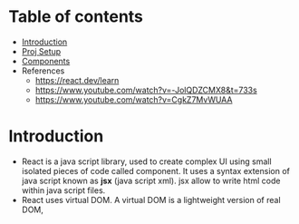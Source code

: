 # Table of contents
- [Introduction](#introduction)
- [Proj Setup](/chapter-001.md)
- [Components](/component.md)
- References
  - https://react.dev/learn
  - https://www.youtube.com/watch?v=-JolQDZCMX8&t=733s
  - https://www.youtube.com/watch?v=CgkZ7MvWUAA

# Introduction
- React is a java script library, used to create complex UI using small isolated pieces of code called component. It uses a syntax extension of java script known as **jsx** (java script xml). jsx allow to write html code within java script files.
- React uses virtual DOM. A virtual DOM is a lightweight version of real DOM, 

